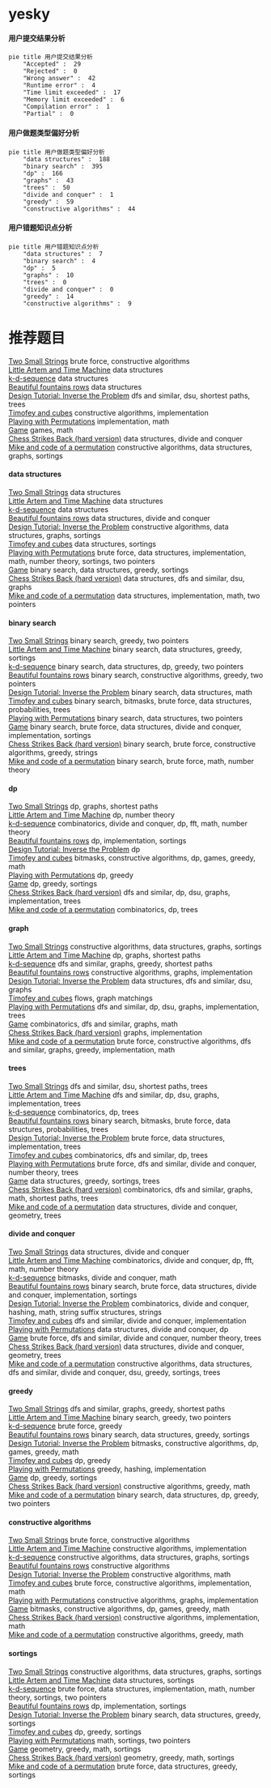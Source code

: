 # yesky
<!-- tabs:start -->
#### **用户提交结果分析**

```mermaid
pie title 用户提交结果分析
    "Accepted" :  29
    "Rejected" :  0
    "Wrong answer" :  42
    "Runtime error" :  4
    "Time limit exceeded" :  17
    "Memory limit exceeded" :  6
    "Compilation error" :  1
    "Partial" :  0
```
#### **用户做题类型偏好分析**

```mermaid
pie title 用户做题类型偏好分析
    "data structures" :  188
    "binary search" :  395
    "dp" :  166
    "graphs" :  43
    "trees" :  50
    "divide and conquer" :  1
    "greedy" :  59
    "constructive algorithms" :  44
```
#### **用户错题知识点分析**

```mermaid
pie title 用户错题知识点分析
    "data structures" :  7
    "binary search" :  4
    "dp" :  5
    "graphs" :  10
    "trees" :  0
    "divide and conquer" :  0
    "greedy" :  14
    "constructive algorithms" :  9
```
<!-- tabs:end -->
# 推荐题目
[Two Small Strings](http://codeforces.com/problemset/problem/1213/E)		brute force,
                        constructive algorithms		  
[Little Artem and Time Machine](https://codeforces.com/contest/668/problem/D)		data structures		  
[k-d-sequence](http://codeforces.com/problemset/problem/407/E)		data structures		  
[Beautiful fountains rows](http://codeforces.com/problemset/problem/799/F)		data structures		  
[Design Tutorial: Inverse the Problem](http://codeforces.com/problemset/problem/472/D)		dfs and similar,
                        dsu,
                        shortest paths,
                        trees		  
[Timofey and cubes](http://codeforces.com/problemset/problem/764/B)		constructive algorithms,
                        implementation		  
[Playing with Permutations](http://codeforces.com/problemset/problem/251/B)		implementation,
                        math		  
[Game](http://codeforces.com/problemset/problem/630/R)		games,
                        math		  
[Chess Strikes Back (hard version)](http://codeforces.com/problemset/problem/1379/F2)		data structures,
                        divide and conquer		  
[Mike and code of a permutation](http://codeforces.com/problemset/problem/798/E)		constructive algorithms,
                        data structures,
                        graphs,
                        sortings		  
<!-- tabs:start -->
#### **data structures**
[Two Small Strings](https://codeforces.com/contest/668/problem/D)		data structures		  
[Little Artem and Time Machine](http://codeforces.com/problemset/problem/407/E)		data structures		  
[k-d-sequence](http://codeforces.com/problemset/problem/799/F)		data structures		  
[Beautiful fountains rows](http://codeforces.com/problemset/problem/1379/F2)		data structures,
                        divide and conquer		  
[Design Tutorial: Inverse the Problem](http://codeforces.com/problemset/problem/798/E)		constructive algorithms,
                        data structures,
                        graphs,
                        sortings		  
[Timofey and cubes](http://codeforces.com/problemset/problem/173/E)		data structures,
                        sortings		  
[Playing with Permutations](https://codeforces.com/contest/831/problem/F)		brute force,
                        data structures,
                        implementation,
                        math,
                        number theory,
                        sortings,
                        two pointers		  
[Game](http://codeforces.com/problemset/problem/567/D)		binary search,
                        data structures,
                        greedy,
                        sortings		  
[Chess Strikes Back (hard version)](http://codeforces.com/problemset/problem/920/E)		data structures,
                        dfs and similar,
                        dsu,
                        graphs		  
[Mike and code of a permutation](http://codeforces.com/problemset/problem/1265/B)		data structures,
                        implementation,
                        math,
                        two pointers		  
#### **binary search**
[Two Small Strings](http://codeforces.com/problemset/problem/924/B)		binary search,
                        greedy,
                        two pointers		  
[Little Artem and Time Machine](http://codeforces.com/problemset/problem/567/D)		binary search,
                        data structures,
                        greedy,
                        sortings		  
[k-d-sequence](http://codeforces.com/problemset/problem/1492/C)		binary search,
                        data structures,
                        dp,
                        greedy,
                        two pointers		  
[Beautiful fountains rows](http://codeforces.com/problemset/problem/1463/D)		binary search,
                        constructive algorithms,
                        greedy,
                        two pointers		  
[Design Tutorial: Inverse the Problem](http://codeforces.com/problemset/problem/1490/G)		binary search,
                        data structures,
                        math		  
[Timofey and cubes](http://codeforces.com/problemset/problem/1479/D)		binary search,
                        bitmasks,
                        brute force,
                        data structures,
                        probabilities,
                        trees		  
[Playing with Permutations](http://codeforces.com/problemset/problem/1436/E)		binary search,
                        data structures,
                        two pointers		  
[Game](http://codeforces.com/problemset/problem/1461/D)		binary search,
                        brute force,
                        data structures,
                        divide and conquer,
                        implementation,
                        sortings		  
[Chess Strikes Back (hard version)](http://codeforces.com/problemset/problem/1493/C)		binary search,
                        brute force,
                        constructive algorithms,
                        greedy,
                        strings		  
[Mike and code of a permutation](http://codeforces.com/problemset/problem/1487/D)		binary search,
                        brute force,
                        math,
                        number theory		  
#### **dp**
[Two Small Strings](http://codeforces.com/problemset/problem/238/E)		dp,
                        graphs,
                        shortest paths		  
[Little Artem and Time Machine](http://codeforces.com/problemset/problem/703/E)		dp,
                        number theory		  
[k-d-sequence](http://codeforces.com/problemset/problem/773/F)		combinatorics,
                        divide and conquer,
                        dp,
                        fft,
                        math,
                        number theory		  
[Beautiful fountains rows](http://codeforces.com/problemset/problem/1176/F)		dp,
                        implementation,
                        sortings		  
[Design Tutorial: Inverse the Problem](http://codeforces.com/problemset/problem/590/D)		dp		  
[Timofey and cubes](http://codeforces.com/problemset/problem/1383/B)		bitmasks,
                        constructive algorithms,
                        dp,
                        games,
                        greedy,
                        math		  
[Playing with Permutations](http://codeforces.com/problemset/problem/1430/F)		dp,
                        greedy		  
[Game](http://codeforces.com/problemset/problem/747/D)		dp,
                        greedy,
                        sortings		  
[Chess Strikes Back (hard version)](https://codeforces.com/contest/764/problem/C)		dfs and similar,
                        dp,
                        dsu,
                        graphs,
                        implementation,
                        trees		  
[Mike and code of a permutation](http://codeforces.com/problemset/problem/1097/G)		combinatorics,
                        dp,
                        trees		  
#### **graph**
[Two Small Strings](http://codeforces.com/problemset/problem/798/E)		constructive algorithms,
                        data structures,
                        graphs,
                        sortings		  
[Little Artem and Time Machine](http://codeforces.com/problemset/problem/238/E)		dp,
                        graphs,
                        shortest paths		  
[k-d-sequence](http://codeforces.com/problemset/problem/689/B)		dfs and similar,
                        graphs,
                        greedy,
                        shortest paths		  
[Beautiful fountains rows](http://codeforces.com/problemset/problem/1082/D)		constructive algorithms,
                        graphs,
                        implementation		  
[Design Tutorial: Inverse the Problem](http://codeforces.com/problemset/problem/920/E)		data structures,
                        dfs and similar,
                        dsu,
                        graphs		  
[Timofey and cubes](http://codeforces.com/problemset/problem/103/E)		flows,
                        graph matchings		  
[Playing with Permutations](https://codeforces.com/contest/764/problem/C)		dfs and similar,
                        dp,
                        dsu,
                        graphs,
                        implementation,
                        trees		  
[Game](http://codeforces.com/problemset/problem/711/D)		combinatorics,
                        dfs and similar,
                        graphs,
                        math		  
[Chess Strikes Back (hard version)](http://codeforces.com/problemset/problem/1250/E)		graphs,
                        implementation		  
[Mike and code of a permutation](http://codeforces.com/problemset/problem/1487/C)		brute force,
                        constructive algorithms,
                        dfs and similar,
                        graphs,
                        greedy,
                        implementation,
                        math		  
#### **trees**
[Two Small Strings](http://codeforces.com/problemset/problem/472/D)		dfs and similar,
                        dsu,
                        shortest paths,
                        trees		  
[Little Artem and Time Machine](https://codeforces.com/contest/764/problem/C)		dfs and similar,
                        dp,
                        dsu,
                        graphs,
                        implementation,
                        trees		  
[k-d-sequence](http://codeforces.com/problemset/problem/1097/G)		combinatorics,
                        dp,
                        trees		  
[Beautiful fountains rows](http://codeforces.com/problemset/problem/1479/D)		binary search,
                        bitmasks,
                        brute force,
                        data structures,
                        probabilities,
                        trees		  
[Design Tutorial: Inverse the Problem](http://codeforces.com/problemset/problem/1511/C)		brute force,
                        data structures,
                        implementation,
                        trees		  
[Timofey and cubes](http://codeforces.com/problemset/problem/1499/F)		combinatorics,
                        dfs and similar,
                        dp,
                        trees		  
[Playing with Permutations](http://codeforces.com/problemset/problem/1491/E)		brute force,
                        dfs and similar,
                        divide and conquer,
                        number theory,
                        trees		  
[Game](http://codeforces.com/problemset/problem/1466/D)		data structures,
                        greedy,
                        sortings,
                        trees		  
[Chess Strikes Back (hard version)](http://codeforces.com/problemset/problem/1495/D)		combinatorics,
                        dfs and similar,
                        graphs,
                        math,
                        shortest paths,
                        trees		  
[Mike and code of a permutation](http://codeforces.com/problemset/problem/1303/G)		data structures,
                        divide and conquer,
                        geometry,
                        trees		  
#### **divide and conquer**
[Two Small Strings](http://codeforces.com/problemset/problem/1379/F2)		data structures,
                        divide and conquer		  
[Little Artem and Time Machine](http://codeforces.com/problemset/problem/773/F)		combinatorics,
                        divide and conquer,
                        dp,
                        fft,
                        math,
                        number theory		  
[k-d-sequence](http://codeforces.com/problemset/problem/1261/F)		bitmasks,
                        divide and conquer,
                        math		  
[Beautiful fountains rows](http://codeforces.com/problemset/problem/1461/D)		binary search,
                        brute force,
                        data structures,
                        divide and conquer,
                        implementation,
                        sortings		  
[Design Tutorial: Inverse the Problem](http://codeforces.com/problemset/problem/1466/G)		combinatorics,
                        divide and conquer,
                        hashing,
                        math,
                        string suffix structures,
                        strings		  
[Timofey and cubes](http://codeforces.com/problemset/problem/1490/D)		dfs and similar,
                        divide and conquer,
                        implementation		  
[Playing with Permutations](https://codeforces.com/contest/1483/problem/C)		data structures,
                        divide and conquer,
                        dp		  
[Game](http://codeforces.com/problemset/problem/1491/E)		brute force,
                        dfs and similar,
                        divide and conquer,
                        number theory,
                        trees		  
[Chess Strikes Back (hard version)](http://codeforces.com/problemset/problem/1303/G)		data structures,
                        divide and conquer,
                        geometry,
                        trees		  
[Mike and code of a permutation](http://codeforces.com/problemset/problem/1494/D)		constructive algorithms,
                        data structures,
                        dfs and similar,
                        divide and conquer,
                        dsu,
                        greedy,
                        sortings,
                        trees		  
#### **greedy**
[Two Small Strings](http://codeforces.com/problemset/problem/689/B)		dfs and similar,
                        graphs,
                        greedy,
                        shortest paths		  
[Little Artem and Time Machine](http://codeforces.com/problemset/problem/924/B)		binary search,
                        greedy,
                        two pointers		  
[k-d-sequence](https://codeforces.com/contest/1130/problem/D2)		brute force,
                        greedy		  
[Beautiful fountains rows](http://codeforces.com/problemset/problem/567/D)		binary search,
                        data structures,
                        greedy,
                        sortings		  
[Design Tutorial: Inverse the Problem](http://codeforces.com/problemset/problem/1383/B)		bitmasks,
                        constructive algorithms,
                        dp,
                        games,
                        greedy,
                        math		  
[Timofey and cubes](http://codeforces.com/problemset/problem/1430/F)		dp,
                        greedy		  
[Playing with Permutations](http://codeforces.com/problemset/problem/486/B)		greedy,
                        hashing,
                        implementation		  
[Game](http://codeforces.com/problemset/problem/747/D)		dp,
                        greedy,
                        sortings		  
[Chess Strikes Back (hard version)](https://codeforces.com/contest/1350/problem/D)		constructive algorithms,
                        greedy,
                        math		  
[Mike and code of a permutation](http://codeforces.com/problemset/problem/1492/C)		binary search,
                        data structures,
                        dp,
                        greedy,
                        two pointers		  
#### **constructive algorithms**
[Two Small Strings](http://codeforces.com/problemset/problem/1213/E)		brute force,
                        constructive algorithms		  
[Little Artem and Time Machine](http://codeforces.com/problemset/problem/764/B)		constructive algorithms,
                        implementation		  
[k-d-sequence](http://codeforces.com/problemset/problem/798/E)		constructive algorithms,
                        data structures,
                        graphs,
                        sortings		  
[Beautiful fountains rows](http://codeforces.com/problemset/problem/877/C)		constructive algorithms		  
[Design Tutorial: Inverse the Problem](https://codeforces.com/contest/1435/problem/A)		constructive algorithms,
                        math		  
[Timofey and cubes](http://codeforces.com/problemset/problem/732/A)		brute force,
                        constructive algorithms,
                        implementation,
                        math		  
[Playing with Permutations](http://codeforces.com/problemset/problem/1082/D)		constructive algorithms,
                        graphs,
                        implementation		  
[Game](http://codeforces.com/problemset/problem/1383/B)		bitmasks,
                        constructive algorithms,
                        dp,
                        games,
                        greedy,
                        math		  
[Chess Strikes Back (hard version)](http://codeforces.com/problemset/problem/11/A)		constructive algorithms,
                        implementation,
                        math		  
[Mike and code of a permutation](https://codeforces.com/contest/1350/problem/D)		constructive algorithms,
                        greedy,
                        math		  
#### **sortings**
[Two Small Strings](http://codeforces.com/problemset/problem/798/E)		constructive algorithms,
                        data structures,
                        graphs,
                        sortings		  
[Little Artem and Time Machine](http://codeforces.com/problemset/problem/173/E)		data structures,
                        sortings		  
[k-d-sequence](https://codeforces.com/contest/831/problem/F)		brute force,
                        data structures,
                        implementation,
                        math,
                        number theory,
                        sortings,
                        two pointers		  
[Beautiful fountains rows](http://codeforces.com/problemset/problem/1176/F)		dp,
                        implementation,
                        sortings		  
[Design Tutorial: Inverse the Problem](http://codeforces.com/problemset/problem/567/D)		binary search,
                        data structures,
                        greedy,
                        sortings		  
[Timofey and cubes](http://codeforces.com/problemset/problem/747/D)		dp,
                        greedy,
                        sortings		  
[Playing with Permutations](http://codeforces.com/problemset/problem/1374/D)		math,
                        sortings,
                        two pointers		  
[Game](https://codeforces.com/contest/1496/problem/C)		geometry,
                        greedy,
                        math,
                        sortings		  
[Chess Strikes Back (hard version)](http://codeforces.com/problemset/problem/1495/A)		geometry,
                        greedy,
                        math,
                        sortings		  
[Mike and code of a permutation](http://codeforces.com/problemset/problem/1497/A)		brute force,
                        data structures,
                        greedy,
                        sortings		  
<!-- tabs:end -->
